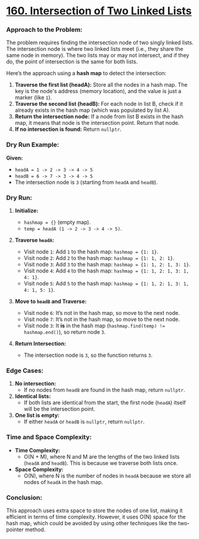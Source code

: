 # [160. Intersection of Two Linked Lists](https://leetcode.com/problems/intersection-of-two-linked-lists/)

### Approach to the Problem:

The problem requires finding the intersection node of two singly linked lists. The intersection node is where two linked lists meet (i.e., they share the same node in memory). The two lists may or may not intersect, and if they do, the point of intersection is the same for both lists.

Here’s the approach using a **hash map** to detect the intersection:

1. **Traverse the first list (headA):** Store all the nodes in a hash map. The key is the node's address (memory location), and the value is just a marker (like `1`).
2. **Traverse the second list (headB):** For each node in list B, check if it already exists in the hash map (which was populated by list A).
3. **Return the intersection node:** If a node from list B exists in the hash map, it means that node is the intersection point. Return that node.
4. **If no intersection is found:** Return `nullptr`.

### Dry Run Example:

**Given:**

- `headA = 1 -> 2 -> 3 -> 4 -> 5`
- `headB = 6 -> 7 -> 3 -> 4 -> 5`
- The intersection node is `3` (starting from `headA` and `headB`).

### Dry Run:

1. **Initialize:**

   - `hashmap = {}` (empty map).
   - `temp = headA (1 -> 2 -> 3 -> 4 -> 5)`.

2. **Traverse `headA`:**

   - Visit node `1`: Add `1` to the hash map: `hashmap = {1: 1}`.
   - Visit node `2`: Add `2` to the hash map: `hashmap = {1: 1, 2: 1}`.
   - Visit node `3`: Add `3` to the hash map: `hashmap = {1: 1, 2: 1, 3: 1}`.
   - Visit node `4`: Add `4` to the hash map: `hashmap = {1: 1, 2: 1, 3: 1, 4: 1}`.
   - Visit node `5`: Add `5` to the hash map: `hashmap = {1: 1, 2: 1, 3: 1, 4: 1, 5: 1}`.

3. **Move to `headB` and Traverse:**

   - Visit node `6`: It’s not in the hash map, so move to the next node.
   - Visit node `7`: It’s not in the hash map, so move to the next node.
   - Visit node `3`: It **is** in the hash map (`hashmap.find(temp) != hashmap.end()`), so return node `3`.

4. **Return Intersection:**
   - The intersection node is `3`, so the function returns `3`.

### Edge Cases:

1. **No intersection:**
   - If no nodes from `headB` are found in the hash map, return `nullptr`.
2. **Identical lists:**
   - If both lists are identical from the start, the first node (`headA`) itself will be the intersection point.
3. **One list is empty:**
   - If either `headA` or `headB` is `nullptr`, return `nullptr`.

### Time and Space Complexity:

- **Time Complexity:**
  - O(N + M), where N and M are the lengths of the two linked lists (`headA` and `headB`). This is because we traverse both lists once.
- **Space Complexity:**
  - O(N), where N is the number of nodes in `headA` because we store all nodes of `headA` in the hash map.

### Conclusion:

This approach uses extra space to store the nodes of one list, making it efficient in terms of time complexity. However, it uses O(N) space for the hash map, which could be avoided by using other techniques like the two-pointer method.
